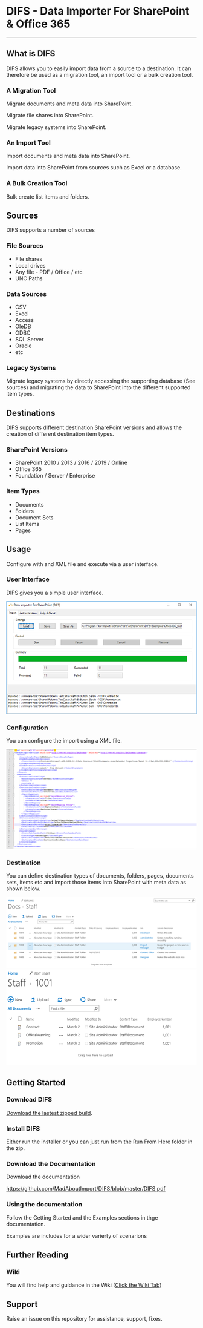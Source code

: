 # DIFS - Data Importer For SharePoint &amp; Office 365
---

## What is DIFS

DIFS allows you to easily import data from a source to a destination.  It can therefore be used as a migration tool, an import tool or a bulk creation tool.

### A Migration Tool

Migrate documents and meta data into SharePoint.

Migrate file shares into SharePoint.

Migrate legacy systems into SharePoint.

### An Import Tool

Import documents and meta data into SharePoint.

Import data into SharePoint from sources such as Excel or a database.

### A Bulk Creation Tool

Bulk create list items and folders.

## Sources

DIFS supports a number of sources

### File Sources

- File shares
- Local drives
- Any file - PDF / Office / etc
- UNC Paths

### Data Sources

- CSV
- Excel
- Access
- OleDB
- ODBC
- SQL Server
- Oracle 
- etc

### Legacy Systems

Migrate legacy systems by directly accessing the supporting database (See sources) and migrating the data to SharePoint into the different supported item types.

## Destinations

DIFS supports different destination SharePoint versions and allows the creation of different destination item types.

### SharePoint Versions

- SharePoint 2010 / 2013 / 2016 / 2019 / Online
- Office 365
- Foundation / Server / Enterprise

### Item Types

- Documents
- Folders
- Document Sets
- List Items
- Pages

## Usage 

Configure with and XML file and execute via a user interface.

### User Interface

DIFS gives you a simple user interface.

<img src="https://github.com/MadAboutImport/DIFS/blob/master/Assets/DIFS.png"/>

### Configuration

You can configure the import using a XML file.

<img src="https://github.com/MadAboutImport/DIFS/blob/master/Assets/xml.png"/>

### Destination

You can define destination types of documents, folders, pages, documents sets, items etc and import those items into SharePoint with meta data as shown below.

<img src="https://github.com/MadAboutImport/DIFS/blob/master/Assets/Folders.png"/>

<img src="https://github.com/MadAboutImport/DIFS/blob/master/Assets/Documents.png"/>


## Getting Started

### Download DIFS

[Download the lastest zipped build](https://github.com/MadAboutImport/DIFS/blob/master/DIFS30Build1.zip).

### Install DIFS

Either run the installer or you can just run from the Run From Here folder in the zip.

### Download the Documentation

Download the documentation

https://github.com/MadAboutImport/DIFS/blob/master/DIFS.pdf

### Using the documentation

Follow the Getting Started and the Examples sections in thge documentation.

Examples are includes for a wider varierty of scenarions

## Further Reading

### Wiki

You will find help and guidance in the Wiki (<a href="https://github.com/MadAboutImport/DIFS/wiki">Click the Wiki Tab</a>)

## Support

Raise an issue on this repository for assistance, support, fixes.

